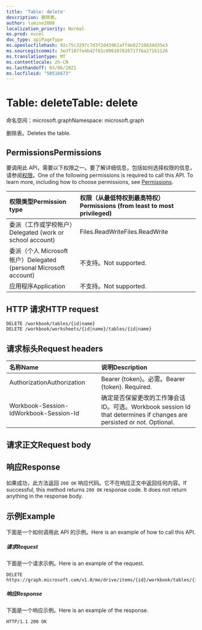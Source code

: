 ```yaml
---
title: 'Table: delete'
description: 删除表。
author: lumine2008
localization_priority: Normal
ms.prod: excel
doc_type: apiPageType
ms.openlocfilehash: 92c75c3297c7d3f2d43961aff4e82710834d35e3
ms.sourcegitcommit: 3edf187fe4b42f81c09610782671776a27161126
ms.translationtype: MT
ms.contentlocale: zh-CN
ms.lasthandoff: 03/06/2021
ms.locfileid: "50516673"
---
```

# <a name="table-delete"></a><span data-ttu-id="a7170-103">Table: delete</span><span class="sxs-lookup"><span data-stu-id="a7170-103">Table: delete</span></span>

<span data-ttu-id="a7170-104">命名空间：microsoft.graph</span><span class="sxs-lookup"><span data-stu-id="a7170-104">Namespace: microsoft.graph</span></span>

<span data-ttu-id="a7170-105">删除表。</span><span class="sxs-lookup"><span data-stu-id="a7170-105">Deletes the table.</span></span>
## <a name="permissions"></a><span data-ttu-id="a7170-106">Permissions</span><span class="sxs-lookup"><span data-stu-id="a7170-106">Permissions</span></span>
<span data-ttu-id="a7170-p101">要调用此 API，需要以下权限之一。要了解详细信息，包括如何选择权限的信息，请参阅[权限](/graph/permissions-reference)。</span><span class="sxs-lookup"><span data-stu-id="a7170-p101">One of the following permissions is required to call this API. To learn more, including how to choose permissions, see [Permissions](/graph/permissions-reference).</span></span>

|<span data-ttu-id="a7170-109">权限类型</span><span class="sxs-lookup"><span data-stu-id="a7170-109">Permission type</span></span>      | <span data-ttu-id="a7170-110">权限（从最低特权到最高特权）</span><span class="sxs-lookup"><span data-stu-id="a7170-110">Permissions (from least to most privileged)</span></span>              |
|:--------------------|:---------------------------------------------------------|
|<span data-ttu-id="a7170-111">委派（工作或学校帐户）</span><span class="sxs-lookup"><span data-stu-id="a7170-111">Delegated (work or school account)</span></span> | <span data-ttu-id="a7170-112">Files.ReadWrite</span><span class="sxs-lookup"><span data-stu-id="a7170-112">Files.ReadWrite</span></span>    |
|<span data-ttu-id="a7170-113">委派（个人 Microsoft 帐户）</span><span class="sxs-lookup"><span data-stu-id="a7170-113">Delegated (personal Microsoft account)</span></span> | <span data-ttu-id="a7170-114">不支持。</span><span class="sxs-lookup"><span data-stu-id="a7170-114">Not supported.</span></span>    |
|<span data-ttu-id="a7170-115">应用程序</span><span class="sxs-lookup"><span data-stu-id="a7170-115">Application</span></span> | <span data-ttu-id="a7170-116">不支持。</span><span class="sxs-lookup"><span data-stu-id="a7170-116">Not supported.</span></span> |

## <a name="http-request"></a><span data-ttu-id="a7170-117">HTTP 请求</span><span class="sxs-lookup"><span data-stu-id="a7170-117">HTTP request</span></span>
<!-- { "blockType": "ignored" } -->
```http
DELETE /workbook/tables/{id|name}
DELETE /workbook/worksheets/{id|name}/tables/{id|name}

```
## <a name="request-headers"></a><span data-ttu-id="a7170-118">请求标头</span><span class="sxs-lookup"><span data-stu-id="a7170-118">Request headers</span></span>
| <span data-ttu-id="a7170-119">名称</span><span class="sxs-lookup"><span data-stu-id="a7170-119">Name</span></span>       | <span data-ttu-id="a7170-120">说明</span><span class="sxs-lookup"><span data-stu-id="a7170-120">Description</span></span>|
|:---------------|:----------|
| <span data-ttu-id="a7170-121">Authorization</span><span class="sxs-lookup"><span data-stu-id="a7170-121">Authorization</span></span>  | <span data-ttu-id="a7170-p102">Bearer {token}。必需。</span><span class="sxs-lookup"><span data-stu-id="a7170-p102">Bearer {token}. Required.</span></span> |
| <span data-ttu-id="a7170-124">Workbook-Session-Id</span><span class="sxs-lookup"><span data-stu-id="a7170-124">Workbook-Session-Id</span></span>  | <span data-ttu-id="a7170-p103">确定是否保留更改的工作簿会话 ID。可选。</span><span class="sxs-lookup"><span data-stu-id="a7170-p103">Workbook session Id that determines if changes are persisted or not. Optional.</span></span>|

## <a name="request-body"></a><span data-ttu-id="a7170-127">请求正文</span><span class="sxs-lookup"><span data-stu-id="a7170-127">Request body</span></span>

## <a name="response"></a><span data-ttu-id="a7170-128">响应</span><span class="sxs-lookup"><span data-stu-id="a7170-128">Response</span></span>

<span data-ttu-id="a7170-p104">如果成功，此方法返回 `200 OK` 响应代码。它不在响应正文中返回任何内容。</span><span class="sxs-lookup"><span data-stu-id="a7170-p104">If successful, this method returns `200 OK` response code. It does not return anything in the response body.</span></span>

## <a name="example"></a><span data-ttu-id="a7170-131">示例</span><span class="sxs-lookup"><span data-stu-id="a7170-131">Example</span></span>
<span data-ttu-id="a7170-132">下面是一个如何调用此 API 的示例。</span><span class="sxs-lookup"><span data-stu-id="a7170-132">Here is an example of how to call this API.</span></span>
##### <a name="request"></a><span data-ttu-id="a7170-133">请求</span><span class="sxs-lookup"><span data-stu-id="a7170-133">Request</span></span>
<span data-ttu-id="a7170-134">下面是一个请求示例。</span><span class="sxs-lookup"><span data-stu-id="a7170-134">Here is an example of the request.</span></span>
<!-- {
  "blockType": "request",
  "name": "table_delete"
}-->
```http
DELETE https://graph.microsoft.com/v1.0/me/drive/items/{id}/workbook/tables/{id|name}
```

##### <a name="response"></a><span data-ttu-id="a7170-135">响应</span><span class="sxs-lookup"><span data-stu-id="a7170-135">Response</span></span>
<span data-ttu-id="a7170-136">下面是一个响应示例。</span><span class="sxs-lookup"><span data-stu-id="a7170-136">Here is an example of the response.</span></span> 
<!-- {
  "blockType": "response",
  "truncated": true
} -->
```http
HTTP/1.1 200 OK
```

<!-- uuid: 8fcb5dbc-d5aa-4681-8e31-b001d5168d79
2015-10-25 14:57:30 UTC -->
<!-- {
  "type": "#page.annotation",
  "description": "Table: delete",
  "keywords": "",
  "section": "documentation",
  "tocPath": ""
}-->

